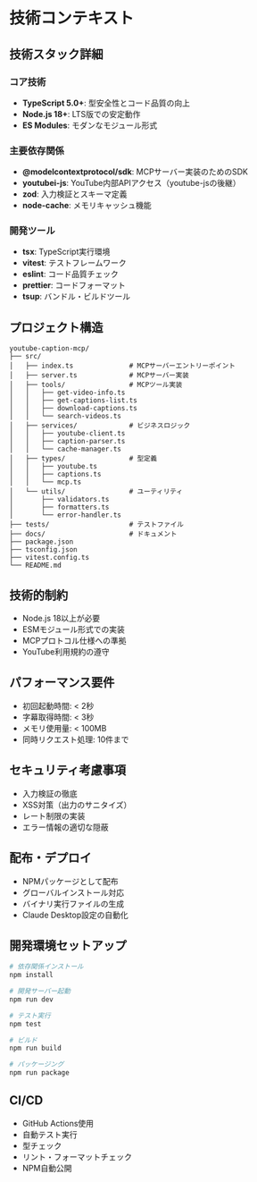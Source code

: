 # 技術コンテキスト

## 技術スタック詳細

### コア技術
- **TypeScript 5.0+**: 型安全性とコード品質の向上
- **Node.js 18+**: LTS版での安定動作
- **ES Modules**: モダンなモジュール形式

### 主要依存関係
- **@modelcontextprotocol/sdk**: MCPサーバー実装のためのSDK
- **youtubei-js**: YouTube内部APIアクセス（youtube-jsの後継）
- **zod**: 入力検証とスキーマ定義
- **node-cache**: メモリキャッシュ機能

### 開発ツール
- **tsx**: TypeScript実行環境
- **vitest**: テストフレームワーク
- **eslint**: コード品質チェック
- **prettier**: コードフォーマット
- **tsup**: バンドル・ビルドツール

## プロジェクト構造
```
youtube-caption-mcp/
├── src/
│   ├── index.ts              # MCPサーバーエントリーポイント
│   ├── server.ts             # MCPサーバー実装
│   ├── tools/                # MCPツール実装
│   │   ├── get-video-info.ts
│   │   ├── get-captions-list.ts
│   │   ├── download-captions.ts
│   │   └── search-videos.ts
│   ├── services/             # ビジネスロジック
│   │   ├── youtube-client.ts
│   │   ├── caption-parser.ts
│   │   └── cache-manager.ts
│   ├── types/                # 型定義
│   │   ├── youtube.ts
│   │   ├── captions.ts
│   │   └── mcp.ts
│   └── utils/                # ユーティリティ
│       ├── validators.ts
│       ├── formatters.ts
│       └── error-handler.ts
├── tests/                    # テストファイル
├── docs/                     # ドキュメント
├── package.json
├── tsconfig.json
├── vitest.config.ts
└── README.md
```

## 技術的制約
- Node.js 18以上が必要
- ESMモジュール形式での実装
- MCPプロトコル仕様への準拠
- YouTube利用規約の遵守

## パフォーマンス要件
- 初回起動時間: < 2秒
- 字幕取得時間: < 3秒
- メモリ使用量: < 100MB
- 同時リクエスト処理: 10件まで

## セキュリティ考慮事項
- 入力検証の徹底
- XSS対策（出力のサニタイズ）
- レート制限の実装
- エラー情報の適切な隠蔽

## 配布・デプロイ
- NPMパッケージとして配布
- グローバルインストール対応
- バイナリ実行ファイルの生成
- Claude Desktop設定の自動化

## 開発環境セットアップ
```bash
# 依存関係インストール
npm install

# 開発サーバー起動
npm run dev

# テスト実行
npm test

# ビルド
npm run build

# パッケージング
npm run package
```

## CI/CD
- GitHub Actions使用
- 自動テスト実行
- 型チェック
- リント・フォーマットチェック
- NPM自動公開
